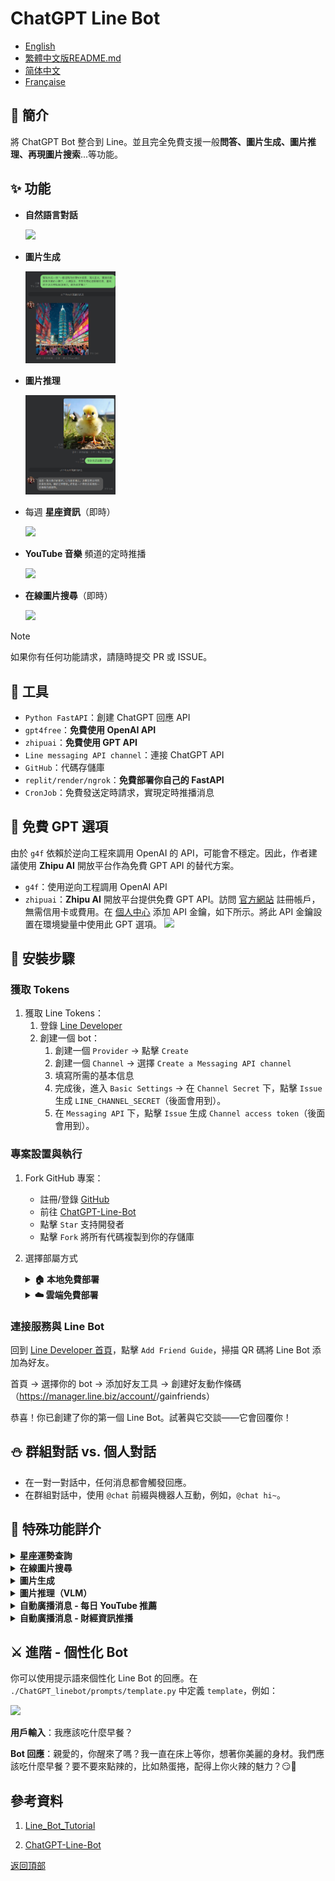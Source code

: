 # ChatGPT Line Bot

* [English](README.md)
* [繁體中文版README.md](README.zh-TW.md)
* [简体中文](README.zh-CN.md)
* [Française](README.French.md)

## 🤖 簡介

將 ChatGPT Bot 整合到 Line。並且完全免費支援一般**問答、圖片生成、圖片推理、再現圖片搜索**...等功能。


## ✨ 功能

* **自然語言對話**

    <img src="img/2023-10-25-10-03-47.png" width="15%" />

* **圖片生成**

    <img src="static/images/2025-07-22-17-43-28.png" width="30%"/>

* **圖片推理**

    <img src="static/images/2025-07-22-17-47-27.png" width="30%"/>

* 每週 **星座資訊**（即時）

    <img src="img/2023-11-02-10-00-32.png" width="15%"/>

* **YouTube 音樂** 頻道的定時推播

    <img src="img/2023-11-03-14-44-41.png" width="20%" />

* **在線圖片搜尋**（即時）

    <img src="img/2024-05-17-15-08-12.png" width="40%"/>

> [!NOTE]
> 如果你有任何功能請求，請隨時提交 PR 或 ISSUE。

## 🔨 工具

* `Python FastAPI`：創建 ChatGPT 回應 API
* `gpt4free`：**免費使用 OpenAI API**
* `zhipuai`：**免費使用 GPT API**
* `Line messaging API channel`：連接 ChatGPT API
* `GitHub`：代碼存儲庫
* `replit/render/ngrok`：**免費部署你自己的 FastAPI**
* `CronJob`：免費發送定時請求，實現定時推播消息

## 🧠 免費 GPT 選項

由於 `g4f` 依賴於逆向工程來調用 OpenAI 的 API，可能會不穩定。因此，作者建議使用 **Zhipu AI** 開放平台作為免費 GPT API 的替代方案。

* `g4f`：使用逆向工程調用 OpenAI API
* `zhipuai`：**Zhipu AI** 開放平台提供免費 GPT API。訪問 [官方網站](https://open.bigmodel.cn/dev/howuse/glm-4) 註冊帳戶，無需信用卡或費用。在 [個人中心](https://open.bigmodel.cn/usercenter/proj-mgmt/apikeys) 添加 API 金鑰，如下所示。將此 API 金鑰設置在環境變量中使用此 GPT 選項。
    ![](static/images/2025-01-02-10-18-10.png)

## 🎈 安裝步驟

### 獲取 Tokens

1. 獲取 Line Tokens：
    1. 登錄 [Line Developer](https://developers.line.biz/en/)
    2. 創建一個 bot：
        1. 創建一個 `Provider` -> 點擊 `Create`
        2. 創建一個 `Channel` -> 選擇 `Create a Messaging API channel`
        3. 填寫所需的基本信息
        4. 完成後，進入 `Basic Settings` -> 在 `Channel Secret` 下，點擊 `Issue` 生成 `LINE_CHANNEL_SECRET`（後面會用到）。
        5. 在 `Messaging API` 下，點擊 `Issue` 生成 `Channel access token`（後面會用到）。

### 專案設置與執行

1. Fork GitHub 專案：
    * 註冊/登錄 [GitHub](https://github.com/)
    * 前往 [ChatGPT-Line-Bot](https://github.com/Lin-jun-xiang/ChatGPT-Line-Bot)
    * 點擊 `Star` 支持開發者
    * 點擊 `Fork` 將所有代碼複製到你的存儲庫

2. 選擇部屬方式

    <details>
    <summary><b>🏠 本地免費部署</b></summary>

    ### 本地部署步驟

    #### 2.1 啟動 Python FastAPI Server
    ```bash
    $env:LINE_CHANNEL_SECRET="..."; $env:LINE_CHANNEL_ACCESS_TOKEN="..."; $env:SERPAPI_API_KEY="..."; $env:GPT_METHOD="..."; $env:GPT_API_KEY="..."; python main.py
    ```
    * `GPT_METHOD`：選擇 `g4f` 或 `zhipuai`
    * `GPT_API_KEY`：如果使用 `zhipuai` 方法，提供你的 API 金鑰

    #### 2.2 使用 ngrok 建立隧道
    使用本地電腦作為服務器來部署 API：

    1. [建立 ngrok 環境](https://dashboard.ngrok.com/get-started/setup/)
    2. 下載適合你操作系統的 `ngrok` 版本
    3. 將 `ngrok.exe` 路徑添加到系統的環境變量中
    4. 執行：`ngrok config add-authtoken <token>`。從你的個人 [ngrok dashboard](https://dashboard.ngrok.com/get-started/your-authtoken) 獲取 token。
    5. 執行：`ngrok http --url=<YOUR STATIC DOMAIN>.ngrok-free.app 8090` (若失敗請改嘗試 `ngrok http --hostname=<YOUR STATIC DOMAIN>.ngrok-free.app 8090`)

        <img src="static/images/2025-02-11-16-16-27.png" width="60%" />
        <img src="img/2024-05-15-14-03-09.png" width="60%"/>

    #### 2.3 設置 Webhook URL
    將 `https://<YOUR STATIC DOMAIN>.ngrok-free.app/callback` 替換 Line Developer 控制台 `Messaging API` 區域中的 webhook URL。

    <img src="static/images/2025-02-11-16-26-05.png" width="60%" />

    </details>

    <details>
    <summary><b>☁️ 雲端免費部署</b></summary>

    ### 雲端部署選項

    #### 選項 1：Render 部署
    1. 前往 [Render](https://render.com/) 並註冊帳戶
    2. 點擊 "New Web Service"
    3. 連接你的 **GitHub** 存儲庫
    4. 設置環境變數：
    - `LINE_CHANNEL_SECRET`
    - `LINE_CHANNEL_ACCESS_TOKEN`
    - `SERPAPI_API_KEY`（可選）
    - `GPT_METHOD`
    - `GPT_API_KEY`（如果使用 zhipuai）
    5. 部署完成後，使用提供的 URL 作為 webhook
    6. 結合 [cronjob](https://console.cron-job.org/jobs) 觸發定時調用服務，避免服務閒置過久關閉
        ![](static/images/2025-07-22-16-32-04.png)

    ### 設置 Webhook URL
    將雲端服務提供的 URL（例如：`https://your-app.render.com/callback`）設置為 Line Developer 控制台中的 webhook URL。

    </details>


### 連接服務與 Line Bot

回到 [Line Developer 首頁](https://manager.line.biz/account)，點擊 `Add Friend Guide`，掃描 QR 碼將 Line Bot 添加為好友。

首頁 -> 選擇你的 bot -> 添加好友工具 -> 創建好友動作條碼（https://manager.line.biz/account/<yourBotId>/gainfriends）

恭喜！你已創建了你的第一個 Line Bot。試著與它交談——它會回覆你！

## ⛄ 群組對話 vs. 個人對話

* 在一對一對話中，任何消息都會觸發回應。
* 在群組對話中，使用 `@chat` 前綴與機器人互動，例如，`@chat hi~`。


## 🎃 特殊功能詳介

<details>
<summary><b>星座運勢查詢</b></summary>

當你的消息包含星座資訊請求時，網絡爬蟲將抓取每週星座：

* 個人聊天：`給我天蠍座星座`, `我想知道天蠍座星座`, ...
* 群組聊天：`@chat 給我天蠍座星座`, `@chat 我想知道天蠍座星座`, ...
</details>

<details>
<summary><b>在線圖片搜尋</b></summary>

當你的消息包含圖片請求時，網絡爬蟲將抓取圖片：

* 個人聊天：`在線找到林翔抽煙的圖片`, `給我在線林翔抽煙的圖片`, ...
* 群組聊天：`@chat 在線找到林翔抽煙的圖片`, `@chat 給我在線林翔抽煙的圖片`, ...
</details>

<details>
<summary><b>圖片生成</b></summary>

只要你輸入「生成」或「創建」相關的圖片請求，Bot 會自動使用 AI 生成圖片並回傳。

* 例如：`生成一隻貓的圖片`, `創建一張風景圖`
</details>

<details>
<summary><b>圖片推理（VLM）</b></summary>

先上傳一張圖片，再詢問與圖片內容相關的問題，Bot 會用 AI 進行推理並回覆。

* 例如：上傳圖片後問「這張圖片裡有什麼？」、「幫我分析這個截圖」
</details>

<details>
<summary><b>自動廣播消息 - 每日 YouTube 推薦</b></summary>

* 使用 `broadcast` API，Line Bot 可以一次性推送消息給所有用戶。
* 此示例演示了 Line Bot 如何每天早上推送 3 首隨機選擇的 YouTube 歌曲：
  * 創建文件 `./data/favorite_videos.json`。參考作者的數據集。

    （數據集是使用 `YouTube Data v3 API` 抓取喜愛視頻生成的。本指南不涉及 YouTube API 的使用。）

  * 使用 `./ChatGPT_linebot/modules/youtube_recommend.py` 隨機選擇 3 首歌曲，由 GPT 格式化。
  * 在 `./ChatGPT_linebot/urls.py` 中添加 `/recommend` 路由：

    ```python
    videos = recommend_videos() # 獲取 3 首歌曲

    if videos:
        line_bot_api.broadcast(TextSendMessage(text=videos)) # 廣播給用戶

        # 推送消息給已知群組
        known_group_ids = [
            'C6d-xxxxxxxxxxxxxxxxxxxxxxxxxxxxx',
            'Ccc-xxxxxxxxxxxxxxxxxxxxxxxxxxxxx',
            'Cbb-xxxxxxxxxxxxxxxxxxxxxxxxxxxxx',
        ]
        for group_id in known_group_ids:
            line_bot_api.push_message(group_id, TextSendMessage(text=videos))
    ```

    要獲取群組 `group_id`，在控制台中打印：

    ```python
    elif event.source.type == 'group' and user_message.startswith('@chat'):
        group_id = event.source.group_id
        print(group_id) # 輸出 group_id
    ```

  * 現在，訪問 `/recommend` 路由將廣播消息給所有用戶和指定群組。
  * 使用 [cron-job.org](https://cron-job.org/en/) 每天早上 8:00 定時推送：
    1. 註冊/登錄 [cron-job.org](https://cron-job.org/en/)
    2. 點擊右上角的 `CREATE CRONJOB`
    3. 標題：`ChatGPT-Line-Bot`，URL：例如，`https://ChatGPT-Line-Bot.jimmylin.repl.co/`
    4. 設置為每 `5 分鐘` 运行
    5. 點擊 `CREATE`
</details>

<details>
<summary><b>自動廣播消息 - 財經資訊推播</b></summary>
  * 與 **每日 YouTube 推薦** 一樣，只需要將 `/recommend` 替換成 `/cwsChannel` 即可。
  * 可於 CronJob 設置每 `3 小時` 運行

  <img src="static/images/2025-02-11-17-27-24.png" width="30%" />

</details>

## ⚔ 進階 - 個性化 Bot

你可以使用提示語來個性化 Line Bot 的回應。在 `./ChatGPT_linebot/prompts/template.py` 中定義 `template`，例如：

<img src="img/2023-10-27-10-09-17.png" width="60%" />

**用戶輸入**：我應該吃什麼早餐？

**Bot 回應**：親愛的，你醒來了嗎？我一直在床上等你，想著你美麗的身材。我們應該吃什麼早餐？要不要來點辣的，比如熱蛋捲，配得上你火辣的魅力？😏🍳

## 參考資料

1. [Line_Bot_Tutorial](https://github.com/FawenYo/LINE_Bot_Tutorial)

2. [ChatGPT-Line-Bot](https://github.com/TheExplainthis/ChatGPT-Line-Bot)

<a href="#top">返回頂部</a>
  